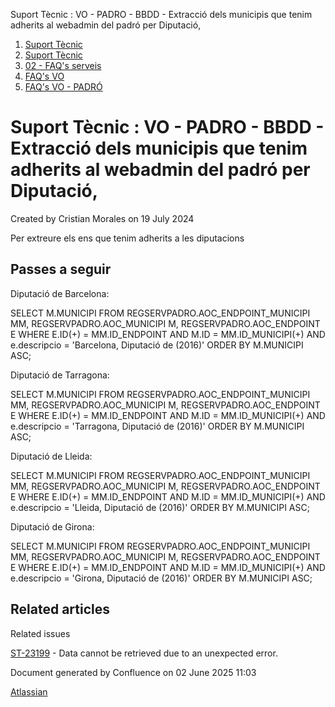 Suport Tècnic : VO - PADRO - BBDD - Extracció dels municipis que tenim adherits al webadmin del padró per Diputació,  

1.  [Suport Tècnic](index.html)
2.  [Suport Tècnic](13893782.html)
3.  [02 - FAQ's serveis](26313393.html)
4.  [FAQ's VO](28705575.html)
5.  [FAQ's VO - PADRÓ](28705583.html)

Suport Tècnic : VO - PADRO - BBDD - Extracció dels municipis que tenim adherits al webadmin del padró per Diputació,
====================================================================================================================

Created by Cristian Morales on 19 July 2024

Per extreure els ens que tenim adherits a les diputacions

Passes a seguir
---------------

  

Diputació de Barcelona:

SELECT M.MUNICIPI
  FROM REGSERVPADRO.AOC\_ENDPOINT\_MUNICIPI MM,
       REGSERVPADRO.AOC\_MUNICIPI          M,
       REGSERVPADRO.AOC\_ENDPOINT          E
 WHERE E.ID(+) = MM.ID\_ENDPOINT
   AND M.ID = MM.ID\_MUNICIPI(+)
   AND e.descripcio = 'Barcelona, Diputació de (2016)'
 ORDER BY M.MUNICIPI ASC;


Diputació de Tarragona:

SELECT M.MUNICIPI
  FROM REGSERVPADRO.AOC\_ENDPOINT\_MUNICIPI MM,
       REGSERVPADRO.AOC\_MUNICIPI          M,
       REGSERVPADRO.AOC\_ENDPOINT          E
 WHERE E.ID(+) = MM.ID\_ENDPOINT
   AND M.ID = MM.ID\_MUNICIPI(+)
   AND e.descripcio = 'Tarragona, Diputació de (2016)'
 ORDER BY M.MUNICIPI ASC;


Diputació de Lleida:

SELECT M.MUNICIPI
  FROM REGSERVPADRO.AOC\_ENDPOINT\_MUNICIPI MM,
       REGSERVPADRO.AOC\_MUNICIPI          M,
       REGSERVPADRO.AOC\_ENDPOINT          E
 WHERE E.ID(+) = MM.ID\_ENDPOINT
   AND M.ID = MM.ID\_MUNICIPI(+)
   AND e.descripcio = 'Lleida, Diputació de (2016)'
 ORDER BY M.MUNICIPI ASC;

Diputació de Girona:

SELECT M.MUNICIPI
  FROM REGSERVPADRO.AOC\_ENDPOINT\_MUNICIPI MM,
       REGSERVPADRO.AOC\_MUNICIPI          M,
       REGSERVPADRO.AOC\_ENDPOINT          E
 WHERE E.ID(+) = MM.ID\_ENDPOINT
   AND M.ID = MM.ID\_MUNICIPI(+)
   AND e.descripcio = 'Girona, Diputació de (2016)'
 ORDER BY M.MUNICIPI ASC;

  

  

  

  

  

  

  

Related articles
----------------

  

Related issues

[ST-23199](https://contacte.aoc.cat/browse/ST-23199?src=confmacro) - Data cannot be retrieved due to an unexpected error.

  

Document generated by Confluence on 02 June 2025 11:03

[Atlassian](http://www.atlassian.com/)